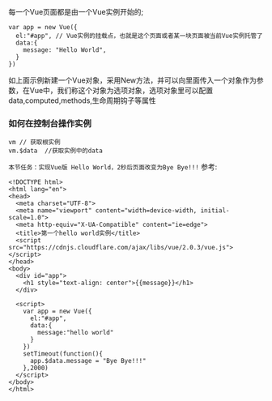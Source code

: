 每一个Vue页面都是由一个Vue实例开始的;
```
var app = new Vue({
  el:"#app", // Vue实例的挂载点，也就是这个页面或者某一块页面被当前Vue实例托管了
  data:{
    message: "Hello World",
  }
})
```

如上面示例新建一个Vue对象，采用New方法，并可以向里面传入一个对象作为参数，在Vue中，我们称这个对象为选项对象，选项对象里可以配置data,computed,methods,生命周期钩子等属性


### 如何在控制台操作实例
```
vm // 获取根实例
vm.$data  //获取实例中的data
```
`本节任务：实现Vue版 Hello World，2秒后页面改变为Bye Bye!!!`
参考:
```
<!DOCTYPE html>
<html lang="en">
<head>
  <meta charset="UTF-8">
  <meta name="viewport" content="width=device-width, initial-scale=1.0">
  <meta http-equiv="X-UA-Compatible" content="ie=edge">
  <title>第一个hello world实例</title>
  <script src="https://cdnjs.cloudflare.com/ajax/libs/vue/2.0.3/vue.js"></script>
</head>
<body>
  <div id="app">
    <h1 style="text-align: center">{{message}}</h1>
  </div>

  <script>
    var app = new Vue({
      el:"#app",
      data:{
        message:"hello world"
      }
    })
    setTimeout(function(){
      app.$data.message = "Bye Bye!!!"
    },2000)
  </script>
</body>
</html>
```
